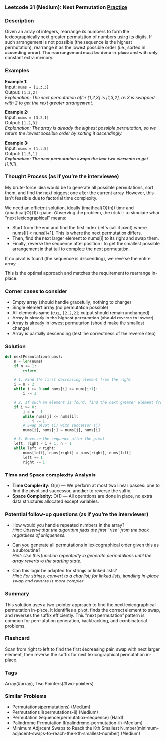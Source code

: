 ### Leetcode 31 (Medium): Next Permutation [Practice](https://leetcode.com/problems/next-permutation)

### Description  
Given an array of integers, rearrange its numbers to form the lexicographically next greater permutation of numbers using its digits. If such arrangement is not possible (the sequence is the highest permutation), rearrange it as the lowest possible order (i.e., sorted in ascending order). The rearrangement must be done in-place and with only constant extra memory.

### Examples  

**Example 1:**  
Input: `nums = [1,2,3]`  
Output: `[1,3,2]`  
*Explanation: The next permutation after [1,2,3] is [1,3,2], as 3 is swapped with 2 to get the next greater arrangement.*

**Example 2:**  
Input: `nums = [3,2,1]`  
Output: `[1,2,3]`  
*Explanation: The array is already the highest possible permutation, so we return the lowest possible order by sorting it ascendingly.*

**Example 3:**  
Input: `nums = [1,1,5]`  
Output: `[1,5,1]`  
*Explanation: The next permutation swaps the last two elements to get [1,5,1].*

### Thought Process (as if you’re the interviewee)  
My brute-force idea would be to generate all possible permutations, sort them, and find the next biggest one after the current array. However, this isn't feasible due to factorial time complexity.

We need an efficient solution, ideally \(\mathcal{O}(n)\) time and \(\mathcal{O}(1)\) space. Observing the problem, the trick is to simulate what "next lexicographical" means:

- Start from the end and find the first index (let's call it pivot) where nums[i] < nums[i+1]. This is where the next permutation differs.
- Then, find the next larger element to nums[i] to its right and swap them.
- Finally, reverse the sequence after position i to get the smallest possible arrangement in that tail to complete the next permutation.

If no pivot is found (the sequence is descending), we reverse the entire array.

This is the optimal approach and matches the requirement to rearrange in-place.

### Corner cases to consider  
- Empty array (should handle gracefully; nothing to change)
- Single element array (no permutation possible)
- All elements same (e.g., `[2,2,2]`; output should remain unchanged)
- Array is already in the highest permutation (should reverse to lowest)
- Array is already in lowest permutation (should make the smallest change)
- Array is partially descending (test the correctness of the reverse step)

### Solution

```python
def nextPermutation(nums):
    n = len(nums)
    if n <= 1:
        return
    
    # 1. Find the first decreasing element from the right
    i = n - 2
    while i >= 0 and nums[i] >= nums[i+1]:
        i -= 1

    # 2. If such an element is found, find the next greater element from the right and swap
    if i >= 0:
        j = n - 1
        while nums[j] <= nums[i]:
            j -= 1
        # Swap pivot (i) with successor (j)
        nums[i], nums[j] = nums[j], nums[i]

    # 3. Reverse the sequence after the pivot
    left, right = i + 1, n - 1
    while left < right:
        nums[left], nums[right] = nums[right], nums[left]
        left += 1
        right -= 1
```

### Time and Space complexity Analysis  

- **Time Complexity:** O(n) — We perform at most two linear passes: one to find the pivot and successor, another to reverse the suffix.
- **Space Complexity:** O(1) — All operations are done in place, no extra data structures allocated except variables.

### Potential follow-up questions (as if you’re the interviewer)  

- How would you handle repeated numbers in the array?  
  *Hint: Observe that the algorithm finds the first "rise" from the back regardless of uniqueness.*

- Can you generate all permutations in lexicographical order given this as a subroutine?  
  *Hint: Use this function repeatedly to generate permutations until the array reverts to the starting state.*

- Can this logic be adapted for strings or linked lists?  
  *Hint: For strings, convert to a char list; for linked lists, handling in-place swap and reverse is more complex.*

### Summary  
This solution uses a two-pointer approach to find the next lexicographical permutation in-place. It identifies a pivot, finds the correct element to swap, and reverses the suffix efficiently. This "next permutation" pattern is common for permutation generation, backtracking, and combinatorial problems.


### Flashcard
Scan from right to left to find the first decreasing pair, swap with next larger element, then reverse the suffix for next lexicographical permutation in-place.

### Tags
Array(#array), Two Pointers(#two-pointers)

### Similar Problems
- Permutations(permutations) (Medium)
- Permutations II(permutations-ii) (Medium)
- Permutation Sequence(permutation-sequence) (Hard)
- Palindrome Permutation II(palindrome-permutation-ii) (Medium)
- Minimum Adjacent Swaps to Reach the Kth Smallest Number(minimum-adjacent-swaps-to-reach-the-kth-smallest-number) (Medium)